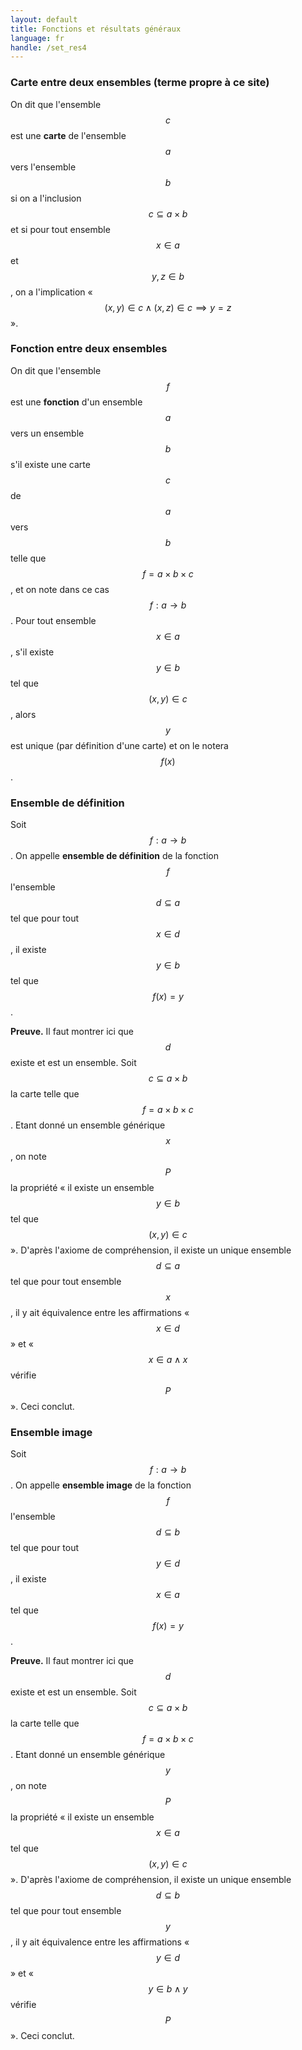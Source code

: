 ```yaml
---
layout: default
title: Fonctions et résultats généraux
language: fr
handle: /set_res4
---
```


<script src="https://cdn.mathjax.org/mathjax/latest/MathJax.js?config=TeX-AMS-MML_HTMLorMML" type="text/javascript"></script>

### Carte entre deux ensembles (terme propre à ce site)
On dit que l'ensemble $$c$$ est une **carte** de l'ensemble $$a$$ vers l'ensemble $$b$$ si on a l'inclusion $$c \subseteq a \times b$$ et si pour tout ensemble $$x \in a$$ et $$y, z \in b$$, on a l'implication « $$(x, y) \in c \land (x, z) \in c \implies y = z$$ ».

### Fonction entre deux ensembles
On dit que l'ensemble $$f$$ est une **fonction** d'un ensemble $$a$$ vers un ensemble $$b$$ s'il existe une carte $$c$$ de $$a$$ vers $$b$$ telle que $$f = a \times b \times c$$, et on note dans ce cas $$f : a \to b$$. Pour tout ensemble $$x \in a$$, s'il existe $$y \in b$$ tel que $$(x, y) \in c$$, alors $$y$$ est unique (par définition d'une carte) et on le notera $$f(x)$$.

### Ensemble de définition
Soit $$f : a \to b$$. On appelle **ensemble de définition** de la fonction $$f$$ l'ensemble $$d \subseteq a$$ tel que pour tout $$x \in d$$, il existe $$y \in b$$ tel que $$f(x) = y$$.

**Preuve.** Il faut montrer ici que $$d$$ existe et est un ensemble. Soit $$c \subseteq a \times b$$ la carte telle que $$f = a \times b \times c$$. Etant donné un ensemble générique $$x$$, on note $$P$$ la propriété « il existe un ensemble $$y \in b$$ tel que $$(x, y) \in c$$ ». D'après l'axiome de compréhension, il existe un unique ensemble $$d \subseteq a$$ tel que pour tout ensemble $$x$$, il y ait équivalence entre les affirmations « $$x \in d$$ » et « $$x \in a \land x$$ vérifie $$P$$ ». Ceci conclut.

### Ensemble image
Soit $$f : a \to b$$. On appelle **ensemble image** de la fonction $$f$$ l'ensemble $$d \subseteq b$$ tel que pour tout $$y \in d$$, il existe $$x \in a$$ tel que $$f(x) = y$$.

**Preuve.** Il faut montrer ici que $$d$$ existe et est un ensemble. Soit $$c \subseteq a \times b$$ la carte telle que $$f = a \times b \times c$$. Etant donné un ensemble générique $$y$$, on note $$P$$ la propriété « il existe un ensemble $$x\in a$$ tel que $$(x, y) \in c$$ ». D'après l'axiome de compréhension, il existe un unique ensemble $$d \subseteq b$$ tel que pour tout ensemble $$y$$, il y ait équivalence entre les affirmations « $$y \in d$$ » et « $$y \in b \land y$$ vérifie $$P$$ ». Ceci conclut.
